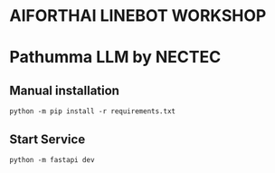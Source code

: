 # AIFORTHAI LINEBOT WORKSHOP

# Pathumma LLM by NECTEC

## Manual installation

```
python -m pip install -r requirements.txt
```

## Start Service

```
python -m fastapi dev
```